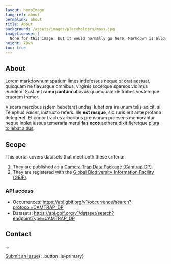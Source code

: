 ```yaml
---
layout: heroImage
lang-ref: about
permalink: about
title: About
background: /assets/images/placeholders/moss.jpg
imageLicense: |
  None for this image, but it would normally go here. Markdown is allowed.
height: 70vh
toc: true
---
```


## About

Lorem markdownum spatium limes indefessus neque *at* orat aestuat, quicquam ne
flavusque omnibus, virginis socerque sparsos vidimus eundem. Sustinet **ramo
pontum ut** avus quamquam de trabes vestemque cruorem tremor.

Viscera mercibus isdem hebetarat undas! Iubet ora ire unum telis adicit, si
Telephus *valent*, instructo refers. Ille **est resque**, sic ruris erit ante
profana detegeret. Et cogor tractus arboribus prensurum praesens memorantur
neque inplet iussus temeraria merui **fas ecce** aethera dixit fieretque [plura
tollebat altius](http://virgineusque.net/est.html).

## Scope

This portal covers datasets that meet both these criteria:

1. They are published as a [Camera Trap Data Package (Camtrap DP)](https://camtrap-dp.tdwg.org).
2. They are registered with the [Global Biodiversity Information Facility (GBIF)](https://gbif.org).

### API access

- Occurrences: <https://api.gbif.org/v1/occurrence/search?protocol=CAMTRAP_DP>
- Datasets: <https://api.gbif.org/v1/dataset/search?endpointType=CAMTRAP_DP>

## Contact

...

[Submit an issue](/https://github.com/gbif/hp-camera-trap/issues){: .button .is-primary}

